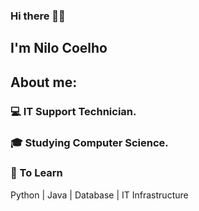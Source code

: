 ### Hi there 👋🏾 <h2> I'm Nilo Coelho</h2>

<h2>About me:</h2>

<h3>💻 IT Support Technician.</h3>

<h3>🎓 Studying Computer Science.</h3>

<h3>📕 To Learn</h3>

Python | Java | Database | IT Infrastructure



<!--
**nnilocoelho/nnilocoelho** is a ✨ _special_ ✨ repository because its `README.md` (this file) appears on your GitHub profile.

Here are some ideas to get you started:

- 🔭 I’m currently working on ...
- 🌱 I’m currently learning ...
- 👯 I’m looking to collaborate on ...
- 🤔 I’m looking for help with ...
- 💬 Ask me about ...
- 📫 How to reach me: ...
- 😄 Pronouns: ...
- ⚡ Fun fact: ...
-->
